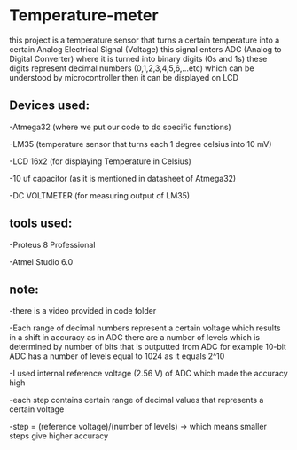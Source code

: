 # Temperature-meter
this project is a temperature sensor that turns a certain temperature into a certain Analog Electrical Signal (Voltage) this signal enters ADC (Analog to Digital Converter) where it is turned into binary digits (0s and 1s) these digits represent decimal numbers (0,1,2,3,4,5,6,...etc) which can be understood by microcontroller then it can be displayed on LCD


## Devices used:

-Atmega32 (where we put our code to do specific functions)

-LM35 (temperature sensor that turns each 1 degree celsius into  10 mV)

-LCD 16x2 (for displaying Temperature in Celsius)

-10 uf capacitor (as it is mentioned in datasheet of Atmega32)

-DC VOLTMETER (for measuring output of LM35)

## tools used:
-Proteus 8 Professional

-Atmel Studio 6.0

## note:
-there is a video provided in code folder

-Each range of decimal numbers represent a certain voltage which results in a shift in accuracy as in ADC there are a number of levels which is determined by number of bits that is outputted from ADC
for example 10-bit ADC has a number of levels equal to 1024 as it equals 2^10

-I used internal reference voltage (2.56 V) of ADC which made the accuracy high 

-each step contains certain range of decimal values that represents a certain voltage

-step = (reference voltage)/(number of levels) -> which means smaller steps give higher accuracy
